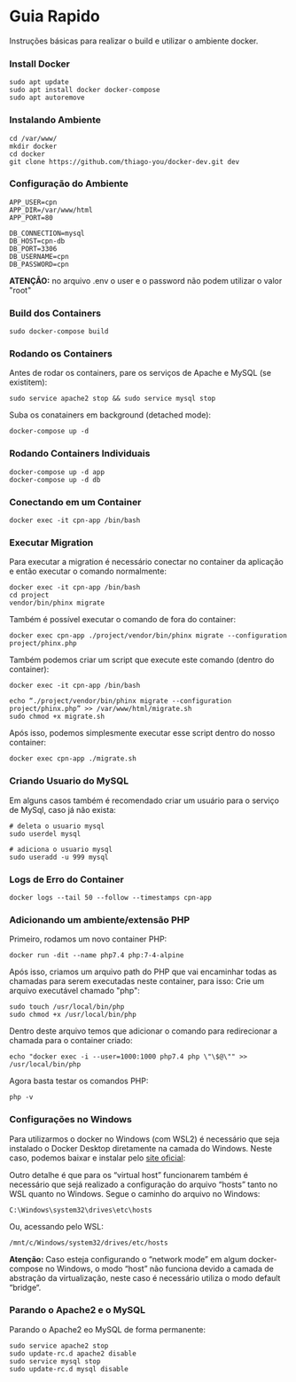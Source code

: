 # Guia Rapido
Instruções básicas para realizar o build e utilizar o ambiente docker.

### Install Docker

```
sudo apt update
sudo apt install docker docker-compose
sudo apt autoremove
```

### Instalando Ambiente

```
cd /var/www/
mkdir docker
cd docker
git clone https://github.com/thiago-you/docker-dev.git dev
```

### Configuração do Ambiente

```
APP_USER=cpn
APP_DIR=/var/www/html
APP_PORT=80

DB_CONNECTION=mysql
DB_HOST=cpn-db
DB_PORT=3306
DB_USERNAME=cpn
DB_PASSWORD=cpn
```

**ATENÇÂO:** no arquivo .env o user e o password não podem utilizar o valor "root"

### Build dos Containers

```
sudo docker-compose build
```

### Rodando os Containers

Antes de rodar os containers, pare os serviços de Apache e MySQL (se existitem):

```
sudo service apache2 stop && sudo service mysql stop
```

Suba os conatainers em background (detached mode):

```
docker-compose up -d
```

### Rodando Containers Individuais
```
docker-compose up -d app
docker-compose up -d db
```

### Conectando em um Container
```
docker exec -it cpn-app /bin/bash
```

### Executar Migration
Para executar a migration é necessário conectar no container da aplicação e então executar o comando normalmente:

```
docker exec -it cpn-app /bin/bash
cd project
vendor/bin/phinx migrate
```

Também é possível executar o comando de fora do container:

```
docker exec cpn-app ./project/vendor/bin/phinx migrate --configuration project/phinx.php
```

Também podemos criar um script que execute este comando (dentro do container):

```
docker exec -it cpn-app /bin/bash

echo “./project/vendor/bin/phinx migrate --configuration project/phinx.php” >> /var/www/html/migrate.sh
sudo chmod +x migrate.sh
```

Após isso, podemos simplesmente executar esse script dentro do nosso container:

```
docker exec cpn-app ./migrate.sh
```

### Criando Usuario do MySQL
Em alguns casos também é recomendado criar um usuário para o serviço de MySql, caso já não exista:

```
# deleta o usuario mysql
sudo userdel mysql

# adiciona o usuario mysql
sudo useradd -u 999 mysql
```

### Logs de Erro do Container
```
docker logs --tail 50 --follow --timestamps cpn-app
```

### Adicionando um ambiente/extensão PHP
Primeiro, rodamos um novo container PHP:

```
docker run -dit --name php7.4 php:7-4-alpine
```

Após isso, criamos um arquivo path do PHP que vai encaminhar todas as chamadas para serem executadas neste container, para isso:
Crie um arquivo executável chamado "php":

```
sudo touch /usr/local/bin/php
sudo chmod +x /usr/local/bin/php
```

Dentro deste arquivo temos que adicionar o comando para redirecionar a chamada para o container criado:

```
echo "docker exec -i --user=1000:1000 php7.4 php \"\$@\"" >> /usr/local/bin/php
```

Agora basta testar os comandos PHP:

```
php -v
```

### Configurações no Windows
Para utilizarmos o docker no Windows (com WSL2) é necessário que seja instalado o Docker Desktop diretamente na camada do Windows. Neste caso, podemos baixar e instalar pelo [site oficial](https://docs.docker.com/docker-for-windows/install/):

Outro detalhe é que para os “virtual host” funcionarem também é necessário que sejá realizado a configuração do arquivo “hosts” tanto no WSL quanto no Windows. Segue o caminho do arquivo no Windows:

```
C:\Windows\system32\drives\etc\hosts
```

Ou, acessando pelo WSL:

```
/mnt/c/Windows/system32/drives/etc/hosts
```

**Atenção:** Caso esteja configurando o “network mode” em algum docker-compose no Windows, o modo “host” não funciona devido a camada de abstração da virtualização, neste caso é necessário utiliza o modo default “bridge“.

### Parando o Apache2 e o MySQL
Parando o Apache2 eo MySQL de forma permanente:

```
sudo service apache2 stop
sudo update-rc.d apache2 disable
sudo service mysql stop
sudo update-rc.d mysql disable
```
